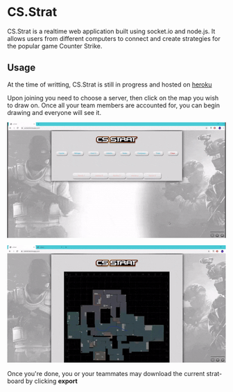 # CS.Strat
CS.Strat is a realtime web application built using socket.io and node.js.
It allows users from different computers to connect and create strategies for the popular game Counter Strike.


## Usage
At the time of writting, CS.Strat is still in progress and hosted on [heroku](https://csstrat.herokuapp.com)

Upon joining you need to choose a server, then click on the map you wish to draw on. Once all your team members are accounted for, you can begin drawing and everyone will see it. 

[scene1]: https://github.com/boxkr/cs.strat/blob/master/etc/cs1.gif "Scene 1"
[scene2]: https://github.com/boxkr/cs.strat/blob/master/etc/cs2.gif "Scene 2"


![scene1]

![scene2]

Once you're done, you or your teammates may download the current strat-board by clicking **export**



